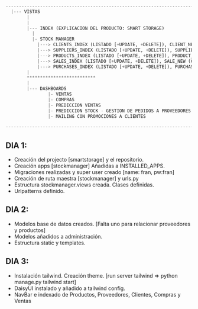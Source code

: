```python
-------------------------------------------------------------------------
  |--- VISTAS
        |
        |
        |--- INDEX (EXPLICACION DEL PRODUCTO: SMART STORAGE)
          |
          |- STOCK MANAGER
            |---> CLIENTS_INDEX (LISTADO [+UPDATE, +DELETE]), CLIENT_NEW (CREATE), CLIENT_GET(ID)     
            |---> SUPPLIERS_INDEX (LISTADO [+UPDATE, +DELETE]), SUPPLIER_NEW (CREATE), SUPPLIER_GET(ID)
            |---> PRODUCTS_INDEX (LISTADO [+UPDATE, +DELETE]), PRODUCT_NEW (CREATE), PRODUCT_GET (ID)
            |---> SALES_INDEX (LISTADO [+UPDATE, +DELETE]), SALE_NEW (CREATE), SALE_GET(ID)
            |---> PURCHASES_INDEX (LISTADO [+UPDATE, +DELETE]), PURCHASE_NEW (CREATE), PURCHASE_GET(ID)
        |
        **************************
        |
        |--- DASHBOARDS
                |- VENTAS
                |- COMPRAS
                |- PREDICCION VENTAS 
                |- PREDICCION STOCK - GESTION DE PEDIDOS A PROVEEDORES (MAIL) 
                |- MAILING CON PROMOCIONES A CLIENTES

---------------------------------------------------------------------------
```

## DIA 1:
  - Creación del projecto [smartstorage] y el repositorio.
  - Creación apps [stockmanager] Añadidas a INSTALLED_APPS.
  - Migraciones realizadas y super user creado [name: fran, pw:fran]
  - Creación de ruta maestra [stockmanager] y urls.py 
  - Estructura stockmanager.views creada. Clases definidas.
  - Urlpatterns definido.

## DIA 2:
  - Modelos base de datos creados. [Falta uno para relacionar proveedores y productos]
  - Modelos añadidos a administración. 
  - Estructura static y templates.

## DIA 3:
  - Instalación tailwind. Creación theme. [run server tailwind => python manage.py tailwind start]
  - DaisyUI instalado y añadido a tailwind config.
  - NavBar e indexado de Productos, Proveedores, Clientes, Compras y Ventas
